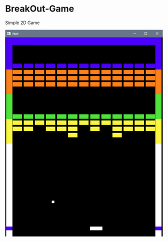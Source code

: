 # BreakOut-Game
Simple 2D Game


![Alt Text](https://github.com/Moglten/BreakOut-Game/blob/master/breakdown.png)


